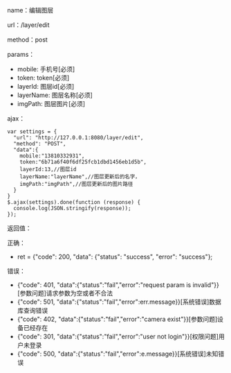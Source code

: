 name：编辑图层

url：/layer/edit

method：post

params：

* mobile: 手机号[必须]
* token: token[必须]
* layerId: 图层id[必须]
* layerName: 图层名称[必须]
* imgPath: 图层图片[必须]

ajax：

```
var settings = {
  "url": "http://127.0.0.1:8080/layer/edit",
  "method": "POST",
  "data":{
    mobile:"13810332931",
    token:"6b71a6f40f6df25fcb1dbd1456eb1d5b",
    layerId:13,//图层id
    layerName:"layerName",//图层更新后的名字，
    imgPath:"imgPath",//图层更新后的图片路径
  }
}
$.ajax(settings).done(function (response) {
  console.log(JSON.stringify(response));
});
```


返回值：

正确：

* ret = {"code": 200, "data": {"status": "success", "error": "success"};

错误：

* {"code": 401, "data":{"status":"fail","error":"request param is invalid"}} [参数问题]请求参数为空或者不合法
* {"code": 501, "data":{"status":"fail","error":err.message}}[系统错误]数据库查询错误
* {"code": 402, "data":{"status":"fail","error":"camera exist"}}[参数问题]设备已经存在
* {"code": 301, "data":{"status":"fail","error":"user not login"}}[权限问题]用户未登录
* {"code": 500, "data":{"status":"fail","error":e.message}}[系统错误]未知错误
